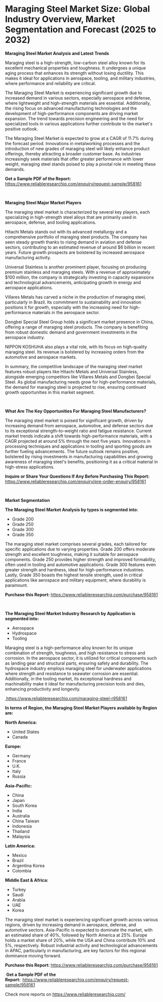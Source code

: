 <p><h1>Maraging Steel Market Size: Global Industry Overview, Market Segmentation and Forecast (2025 to 2032)</h1></p><p><strong>Maraging Steel Market Analysis and Latest Trends</strong></p>
<p><p>Maraging steel is a high-strength, low-carbon steel alloy known for its excellent mechanical properties and toughness. It undergoes a unique aging process that enhances its strength without losing ductility. This makes it ideal for applications in aerospace, tooling, and military industries, where performance and reliability are critical.</p><p>The Maraging Steel Market is experiencing significant growth due to increased demand in various sectors, especially aerospace and defense, where lightweight and high-strength materials are essential. Additionally, the rising focus on advanced manufacturing technologies and the development of high-performance components are driving market expansion. The trend towards precision engineering and the need for specialized tools in various applications further contribute to the market's positive outlook.</p><p>The Maraging Steel Market is expected to grow at a CAGR of 11.7% during the forecast period. Innovations in metalworking processes and the introduction of new grades of maraging steel will likely enhance product offerings, thereby attracting a broader customer base. As industries increasingly seek materials that offer greater performance with lower weight, maraging steel stands poised to play a pivotal role in meeting these demands.</p></p>
<p><strong>Get a Sample PDF of the Report:&nbsp;</strong> <a href="https://www.reliableresearchiq.com/enquiry/request-sample/958161?utm_campaign=3514&utm_medium=2&utm_source=Github&utm_content=ia&utm_term=21032025&utm_id=maraging-steel">https://www.reliableresearchiq.com/enquiry/request-sample/958161</a></p>
<p>&nbsp;</p>
<p><strong>Maraging Steel Major Market Players</strong></p>
<p><p>The maraging steel market is characterized by several key players, each specializing in high-strength steel alloys that are primarily used in aerospace, defense, and tooling applications. </p><p>Hitachi Metals stands out with its advanced metallurgy and a comprehensive portfolio of maraging steel products. The company has seen steady growth thanks to rising demand in aviation and defense sectors, contributing to an estimated revenue of around $6 billion in recent years. Future growth prospects are bolstered by increased aerospace manufacturing activity.</p><p>Universal Stainless is another prominent player, focusing on producing premium stainless and maraging steels. With a revenue of approximately $100 million, the company is strategically investing in capacity expansions and technological advancements, anticipating growth in energy and aerospace applications.</p><p>Villares Metals has carved a niche in the production of maraging steel, particularly in Brazil. Its commitment to sustainability and innovation positions it for growth, especially with the increasing need for high-performance materials in the aerospace sector. </p><p>Dongbei Special Steel Group holds a significant market presence in China, offering a range of maraging steel products. The company is benefiting from robust domestic demand and government investments in the aerospace industry. </p><p>NIPPON KOSHUHA also plays a vital role, with its focus on high-quality maraging steel. Its revenue is bolstered by increasing orders from the automotive and aerospace markets.</p><p>In summary, the competitive landscape of the maraging steel market features robust players like Hitachi Metals and Universal Stainless, alongside emerging competitors like Villares Metals and Dongbei Special Steel. As global manufacturing needs grow for high-performance materials, the demand for maraging steel is projected to rise, ensuring continued growth opportunities in this market segment.</p></p>
<p>&nbsp;</p>
<p><strong>What Are The Key Opportunities For Maraging Steel Manufacturers?</strong></p>
<p><p>The maraging steel market is poised for significant growth, driven by increasing demand from aerospace, automotive, and defense sectors due to its exceptional strength-to-weight ratio and fatigue resistance. Current market trends indicate a shift towards high-performance materials, with a CAGR projected at around 5% through the next five years. Innovations in processing techniques and applications in tooling and sporting goods are further fueling advancements. The future outlook remains positive, bolstered by rising investments in manufacturing capabilities and growing awareness of maraging steel's benefits, positioning it as a critical material in high-stress applications.</p></p>
<p><strong>Inquire or Share Your Questions If Any Before Purchasing This Report:</strong> <a href="https://www.reliableresearchiq.com/enquiry/pre-order-enquiry/958161?utm_campaign=3514&utm_medium=2&utm_source=Github&utm_content=ia&utm_term=21032025&utm_id=maraging-steel">https://www.reliableresearchiq.com/enquiry/pre-order-enquiry/958161</a></p>
<p>&nbsp;</p>
<p><strong>Market Segmentation</strong></p>
<p><strong>The Maraging Steel Market Analysis by types is segmented into:</strong></p>
<p><ul><li>Grade 200</li><li>Grade 250</li><li>Grade 300</li><li>Grade 350</li></ul></p>
<p><p>The maraging steel market comprises several grades, each tailored for specific applications due to varying properties. Grade 200 offers moderate strength and excellent toughness, making it suitable for aerospace components. Grade 250 provides higher strength and improved formability, often used in tooling and automotive applications. Grade 300 features even greater strength and hardness, ideal for high-performance industries. Lastly, Grade 350 boasts the highest tensile strength, used in critical applications like aerospace and military equipment, where durability is paramount.</p></p>
<p><strong>Purchase this Report:&nbsp;</strong><a href="https://www.reliableresearchiq.com/purchase/958161?utm_campaign=3514&utm_medium=2&utm_source=Github&utm_content=ia&utm_term=21032025&utm_id=maraging-steel">https://www.reliableresearchiq.com/purchase/958161</a></p>
<p>&nbsp;</p>
<p><strong>The Maraging Steel Market Industry Research by Application is segmented into:</strong></p>
<p><ul><li>Aerospace</li><li>Hydrospace</li><li>Tooling</li></ul></p>
<p><p>Maraging steel is a high-performance alloy known for its unique combination of strength, toughness, and high resistance to stress and corrosion. In the aerospace sector, it is utilized for critical components such as landing gear and structural parts, ensuring safety and durability. The hydrospace industry employs maraging steel for underwater applications where strength and resistance to seawater corrosion are essential. Additionally, in the tooling market, its exceptional hardness and machinability make it ideal for manufacturing precision tools and dies, enhancing productivity and longevity.</p></p>
<p><a href="https://www.reliableresearchiq.com/maraging-steel-r958161?utm_campaign=3514&utm_medium=2&utm_source=Github&utm_content=ia&utm_term=21032025&utm_id=maraging-steel">&nbsp;https://www.reliableresearchiq.com/maraging-steel-r958161</a></p>
<p><strong>In terms of Region, the Maraging Steel Market Players available by Region are:</strong></p>
<p>
    <p> <strong> North America: </strong>
        <ul>
            <li>United States</li>
            <li>Canada</li>
        </ul>
        </p> 
    <p> <strong> Europe: </strong>
        <ul>
            <li>Germany</li>
            <li>France</li>
            <li>U.K.</li>
            <li>Italy</li>
            <li>Russia</li>
        </ul>
        </p> 
    <p> <strong> Asia-Pacific: </strong>
        <ul>
            <li>China</li>
            <li>Japan</li>
            <li>South Korea</li>
            <li>India</li>
            <li>Australia</li>
            <li>China Taiwan</li>
            <li>Indonesia</li>
            <li>Thailand</li>
            <li>Malaysia</li>
        </ul>
        </p> 
    <p> <strong> Latin America: </strong>
        <ul>
            <li>Mexico</li>
            <li>Brazil</li>
            <li>Argentina Korea</li>
            <li>Colombia</li>
        </ul>
        </p> 
    <p> <strong> Middle East & Africa: </strong>
        <ul>
            <li>Turkey</li>
            <li>Saudi</li>
            <li>Arabia</li>
            <li>UAE</li>
            <li>Korea</li>
        </ul>
    </p>
    </p>
<p><p>The maraging steel market is experiencing significant growth across various regions, driven by increasing demand in aerospace, defense, and automotive sectors. Asia-Pacific is expected to dominate the market, with an estimated share of 40%, followed by North America at 25%. Europe holds a market share of 20%, while the USA and China contribute 10% and 5%, respectively. Robust industrial activity and technological advancements in APAC, particularly in manufacturing, are key factors for this regional dominance moving forward.</p></p>
<p><strong>Purchase this Report: </strong><a href="https://www.reliableresearchiq.com/purchase/958161?utm_campaign=3514&utm_medium=2&utm_source=Github&utm_content=ia&utm_term=21032025&utm_id=maraging-steel">https://www.reliableresearchiq.com/purchase/958161</a></p>
<p>&nbsp;<strong>Get a Sample PDF of the Report:&nbsp;&nbsp;</strong><a href="https://www.reliableresearchiq.com/enquiry/request-sample/958161?utm_campaign=3514&utm_medium=2&utm_source=Github&utm_content=ia&utm_term=21032025&utm_id=maraging-steel">https://www.reliableresearchiq.com/enquiry/request-sample/958161</a></p>
<p><strong></strong></p>
<p>Check more reports on <a href="https://www.reliableresearchiq.com/?utm_campaign=3514&utm_medium=2&utm_source=Github&utm_content=ia&utm_term=21032025&utm_id=maraging-steel">https://www.reliableresearchiq.com/</a></p>
